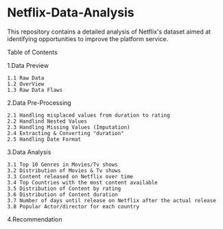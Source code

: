 # Netflix-Data-Analysis
This repository contains a detailed analysis of Netflix's dataset aimed at identifying opportunities to improve the platform service.

Table of Contents

1.Data Preview

    1.1 Raw Data
    1.2 OverView
    1.3 Raw Data Flaws

2.Data Pre-Processing

    2.1 Handling misplaced values from duration to rating
    2.2 Handlind Nested Values
    2.3 Handling Missing Values (Imputation)
    2.4 Extracting & Converting "duration"
    2.5 Handling Date Format

3.Data Analysis

    3.1 Top 10 Genres in Movies/Tv shows
    3.2 Distribution of Movies & Tv shows
    3.3 Content released on Netflix over time
    3.4 Top Countries with the most content available
    3.5 Distribution of Content by rating
    3.6 Distribution of Content duration
    3.7 Number of days until release on Netflix after the actual release
    3.8 Popular Actor/director for each country
    
4.Recommendation
